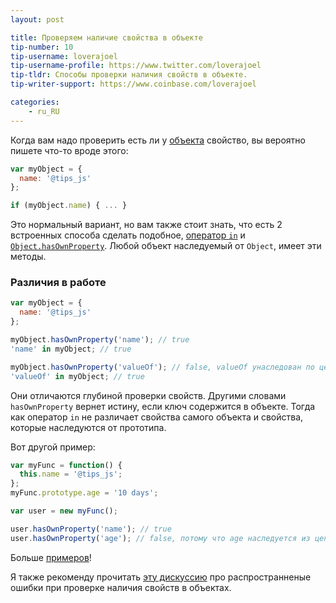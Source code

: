 ```yaml
---
layout: post

title: Проверяем наличие свойства в объекте
tip-number: 10
tip-username: loverajoel
tip-username-profile: https://www.twitter.com/loverajoel
tip-tldr: Способы проверки наличия свойств в объекте.
tip-writer-support: https://www.coinbase.com/loverajoel

categories:
    - ru_RU
---
```


Когда вам надо проверить есть ли у [объекта](https://developer.mozilla.org/en-US/docs/Web/JavaScript/Guide/Working_with_Objects) свойство, вы вероятно пишете что-то вроде этого:

```javascript
var myObject = {
  name: '@tips_js'
};

if (myObject.name) { ... }

```

Это нормальный вариант, но вам также стоит знать, что есть 2 встроенных способа сделать подобное, [оператор `in`](https://developer.mozilla.org/en-US/docs/Web/JavaScript/Reference/Operators/in) и [`Object.hasOwnProperty`](https://developer.mozilla.org/en-US/docs/Web/JavaScript/Reference/Global_Objects/Object/hasOwnProperty). Любой объект наследуемый от `Object`, имеет эти методы.

### Различия в работе

```javascript
var myObject = {
  name: '@tips_js'
};

myObject.hasOwnProperty('name'); // true
'name' in myObject; // true

myObject.hasOwnProperty('valueOf'); // false, valueOf унаследован по цепочке прототипов
'valueOf' in myObject; // true

```

Они отличаются глубиной проверки свойств. Другими словами `hasOwnProperty` вернет истину, если ключ содержится в объекте. Тогда как оператор `in` не различает свойства самого объекта и свойства, которые наследуются от прототипа.

Вот другой пример:

```javascript
var myFunc = function() {
  this.name = '@tips_js';
};
myFunc.prototype.age = '10 days';

var user = new myFunc();

user.hasOwnProperty('name'); // true
user.hasOwnProperty('age'); // false, потому что age наследуется из цепочки прототипов
```

Больше [примеров](https://jsbin.com/tecoqa/edit?js,console)!

Я также рекоменду прочитать [эту дискуссию](https://github.com/loverajoel/jstips/issues/62) про распространненые ошибки при проверке наличия свойств в объектах.
